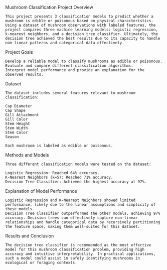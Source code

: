 Mushroom Classification Project
Overview

    This project presents 3 classification models to predict whether a mushroom is edible or poisonous based on physical characteristics. Using a dataset of mushroom observations with labeled features, the project compares three machine learning models: logistic regression, k-nearest neighbors, and a decision tree classifier. Ultimately, the decision tree achieved the best results due to its capacity to handle non-linear patterns and categorical data effectively.

Project Goals

    Develop a reliable model to classify mushrooms as edible or poisonous.
    Evaluate and compare different classification algorithms.
    Interpret model performance and provide an explanation for the observed results.

Dataset

    The dataset includes several features relevant to mushroom classification:

    Cap Diameter
    Cap Shape
    Gill Attachment
    Gill Color
    Stem Height
    Stem Width
    Stem Color
    Season

    Each mushroom is labeled as edible or poisonous.

Methods and Models

    Three different classification models were tested on the dataset:

    Logistic Regression: Reached 64% accuracy.
    K-Nearest Neighbors (k=5): Reached 71% accuracy.
    Decision Tree Classifier: Achieved the highest accuracy at 97%.

Explanation of Model Performance

    Logistic Regression and K-Nearest Neighbors showed limited performance, likely due to the linear assumptions and simplicity of these models.
    Decision Tree Classifier outperformed the other models, achieving 97% accuracy. Decision trees can effectively capture non-linear relationships and handle categorical data by recursively partitioning the feature space, making them well-suited for this dataset.

Results and Conclusion

    The decision tree classifier is recommended as the most effective model for this mushroom classification problem, providing high accuracy and intuitive interpretability. In practical applications, such a model could assist in safely identifying mushrooms in ecological or foraging contexts.

